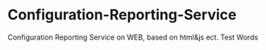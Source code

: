 # Configuration-Reporting-Service
Configuration Reporting Service on WEB, based on html&amp;js ect.
Test Words
